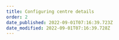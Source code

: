 ```yaml
---
title: Configuring centre details
order: 2
date_published: 2022-09-01T07:16:39.723Z
date_modified: 2022-09-01T07:16:39.728Z
---
```

